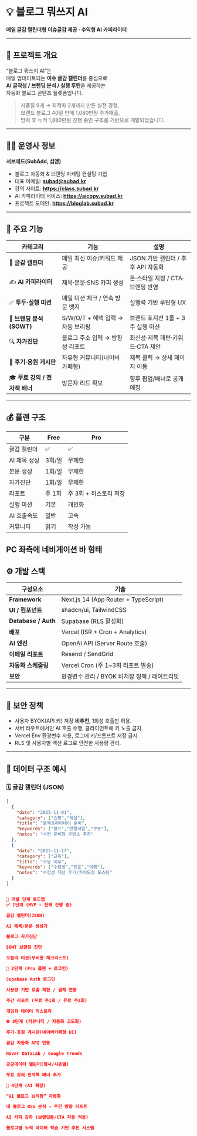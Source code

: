 # 💡 블로그 뭐쓰지 AI
**매일 글감 캘린더형 이슈글감 제공 · 수익형 AI 카피라이터**

---

## 🧭 프로젝트 개요
“블로그 뭐쓰지 AI”는  
매일 업데이트되는 **이슈 글감 캘린더**를 중심으로  
**AI 글작성 / 브랜딩 분석 / 실행 루틴**을 제공하는  
자동화 블로그 콘텐츠 플랫폼입니다.

> 저품질 9개 → 최적화 2개까지 만든 실전 경험,  
> 브랜드 블로그 40일 만에 1,080만원 추가매출,  
> 방치 후 누적 1,880만원 진행 중인 구조를 기반으로 개발되었습니다.

---

## 🧑‍💻 운영사 정보
**서브에드(SubAdd, 섭엗)**  
- 블로그 자동화 & 브랜딩 마케팅 컨설팅 기업  
- 대표 이메일: **subad@subad.kr**  
- 강의 사이트: **https://class.subad.kr**  
- AI 카피라이터 서비스: **https://aicopy.subad.kr**  
- 프로젝트 도메인: **https://bloglab.subad.kr**

---



## 🚀 주요 기능
| 카테고리 | 기능 | 설명 |
|-----------|------|------|
| 📅 **글감 캘린더** | 매일 최신 이슈/키워드 제공 | JSON 기반 캘린더 / 추후 API 자동화 |
| ✍️ **AI 카피라이터** | 제목·본문·SNS 카피 생성 | 톤·스타일 지정 / CTA·브랜딩 반영 |
| ✅ **투두·실행 미션** | 매일 미션 체크 / 연속 방문 뱃지 | 실행력 기반 루틴형 UX |
| 🎯 **브랜딩 분석 (SOWT)** | S/W/O/T + 혜택 입력 → 자동 브리핑 | 브랜드 포지션 1줄 + 3주 실행 미션 |
| 🔍 **자가진단** | 블로그 주소 입력 → 방향성 리포트 | 최신성·제목 패턴·키워드·CTA 제안 |
| 💬 **후기·응원 게시판** | 자유형 커뮤니티(네이버 카페형) | 제목 클릭 → 상세 페이지 이동 |
| 🎓 **무료 강의 / 전자책 배너** | 방문자 리드 확보 | 향후 팝업/배너로 공개 예정 |

---

## 💰 플랜 구조
| 구분 | Free | Pro |
|------|------|------|
| 글감 캘린더 | ✅ | ✅ |
| AI 제목 생성 | 3회/일 | 무제한 |
| 본문 생성 | 1회/일 | 무제한 |
| 자가진단 | 1회/일 | 무제한 |
| 리포트 | 주 1회 | 주 3회 + 히스토리 저장 |
| 실행 미션 | 기본 | 개인화 |
| AI 호출속도 | 일반 | 고속 |
| 커뮤니티 | 읽기 | 작성 가능 |

PC 좌측에 네비게이션 바 형태
---

## ⚙️ 개발 스택
| 구성요소 | 기술 |
|-----------|-------|
| **Framework** | Next.js 14 (App Router + TypeScript) |
| **UI / 컴포넌트** | shadcn/ui, TailwindCSS |
| **Database / Auth** | Supabase (RLS 활성화) |
| **배포** | Vercel (ISR + Cron + Analytics) |
| **AI 엔진** | OpenAI API (Server Route 호출) |
| **이메일 리포트** | Resend / SendGrid |
| **자동화 스케줄링** | Vercel Cron (주 1~3회 리포트 발송) |
| **보안** | 환경변수 관리 / BYOK 비저장 정책 / 레이트리밋 |

---

## 🔐 보안 정책
- 사용자 BYOK(API 키) 저장 **비추천**, 1회성 호출만 허용.  
- 서버 라우트에서만 AI 호출 수행, 클라이언트에 키 노출 금지.  
- Vercel Env 환경변수 사용, 로그에 키/프롬프트 저장 금지.  
- RLS 및 사용자별 액션 로그로 안전한 사용량 관리.

---

## 🧱 데이터 구조 예시
### 🗓️ 글감 캘린더 (JSON)
```json
[
  {
    "date": "2025-11-01",
    "category": ["쇼핑","계절"],
    "title": "블랙프라이데이 준비",
    "keywords": ["블프","연말세일","쿠폰"],
    "notes": "사전 준비형 콘텐츠 추천"
  },
  {
    "date": "2025-11-17",
    "category": ["교육"],
    "title": "수능 이후",
    "keywords": ["수험생","진로","여행"],
    "notes": "수험생 대상 후기/가이드형 포스팅"
  }
]


🧭 개발 단계 로드맵
✅ 1단계 (MVP – 현재 진행 중)

글감 캘린더(JSON)

AI 제목/본문 생성기

블로그 자가진단

SOWT 브랜딩 진단

오늘의 미션(무비용 체크리스트)

🧩 2단계 (Pro 플랜 + 로그인)

Supabase Auth 로그인

사용량 기반 호출 제한 / 결제 연동

주간 리포트 (무료 주1회 / 유료 주3회)

개인화 데이터 히스토리

🌐 3단계 (커뮤니티 / 자동화 고도화)

후기·응원 게시판(네이버카페형 UI)

글감 자동화 API 연동

Naver DataLab / Google Trends 

공공데이터 캘린더(행사/시즌별)

무료 강의·전자책 배너 추가

🧠 4단계 (AI 확장)

“AI 블로그 브리핑” 자동화

내 블로그 RSS 분석 → 주간 방향 리포트

AI 카피 강화 (브랜딩톤/CTA 자동 적용)

블로그별 누적 데이터 학습 기반 추천 시스템
